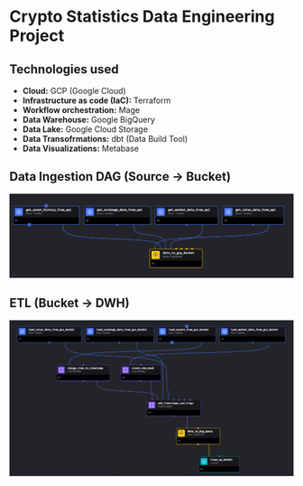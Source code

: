 # Crypto Statistics Data Engineering Project

## Technologies used

- **Cloud:** GCP (Google Cloud)
- **Infrastructure as code (IaC):** Terraform
- **Workflow orchestration:** Mage
- **Data Warehouse:** Google BigQuery
- **Data Lake:** Google Cloud Storage
- **Data Transofrmations:** dbt (Data Build Tool)
- **Data Visualizations:** Metabase

## Data Ingestion DAG (Source -> Bucket)
![Data Ingestion DAG.png](https://github.com/lupusruber/crypto_stats/blob/master/Data%20Ingestion%20DAG.png)

## ETL (Bucket -> DWH)
![ETL DAG](https://github.com/lupusruber/crypto_stats/blob/master/Images/ETL%20Pipeline.png)


